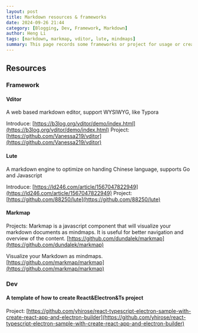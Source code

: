 ```yaml
---
layout: post
title: Markdown resources & frameworks
date: 2024-09-26 21:44
category: [Blogging, Dev, Framework, Markdown]
author: Heng Li
tags: [markdown, markmap, vditor, lute, mindmaps]
summary: This page records some frameworks or project for usage or creating markdown App.
---
```

## Resources
### Framework
#### Vditor
A web based markdown editor, support WYSIWYG, like Typora

Introduce: [https://b3log.org/vditor/demo/index.html](https://b3log.org/vditor/demo/index.html)
Project: [https://github.com/Vanessa219/vditor](https://github.com/Vanessa219/vditor)

#### Lute
A markdown engine to optimize on handing Chinese language, supports Go and Javascript

Introduce: [https://ld246.com/article/1567047822949](https://ld246.com/article/1567047822949)
Project: [https://github.com/88250/lute](https://github.com/88250/lute)


#### Markmap
Projects:
Markmap is a javascript component that will visualize your markdown documents as mindmaps. It is useful for better navigation and overview of the content.
[https://github.com/dundalek/markmap](https://github.com/dundalek/markmap)

Visualize your Markdown as mindmaps.
[https://github.com/markmap/markmap](https://github.com/markmap/markmap)

### Dev
#### A template of how to create React&Electron&Ts project
Project: [https://github.com/yhirose/react-typescript-electron-sample-with-create-react-app-and-electron-builder](https://github.com/yhirose/react-typescript-electron-sample-with-create-react-app-and-electron-builder)